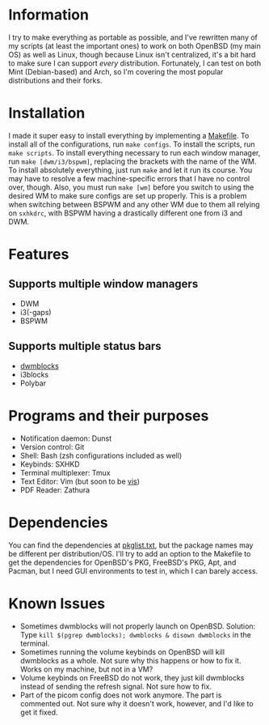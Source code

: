 # Information
I try to make everything as portable as possible, and I've rewritten many of my scripts (at least the important ones) to work on both OpenBSD (my main OS) as well as Linux, though because Linux isn't centralized, it's a bit hard to make sure I can support *every* distribution. Fortunately, I can test on both Mint (Debian-based) and Arch, so I'm covering the most popular distributions and their forks.

# Installation
I made it super easy to install everything by implementing a [Makefile](Makefile). To install all of the configurations, run `make configs`. To install the scripts, run `make scripts`. To install everything necessary to run each window manager, run `make [dwm/i3/bspwm]`, replacing the brackets with the name of the WM. To install absolutely everything, just run `make` and let it run its course. You may have to resolve a few machine-specific errors that I have no control over, though. Also, you must run `make [wm]` before you switch to using the desired WM to make sure configs are set up properly. This is a problem when switching between BSPWM and any other WM due to them all relying on `sxhkdrc`, with BSPWM having a drastically different one from i3 and DWM.

# Features
## Supports multiple window managers
- DWM
- i3(-gaps)
- BSPWM
## Supports multiple status bars
- [dwmblocks](/swindlesmccoop/dwmblocks)
- i3blocks
- Polybar

# Programs and their purposes
- Notification daemon: Dunst
- Version control: Git
- Shell: Bash (zsh configurations included as well)
- Keybinds: SXHKD
- Terminal multiplexer: Tmux
- Text Editor: Vim (but soon to be [vis](/swindlesmccoop/vis))
- PDF Reader: Zathura

# Dependencies
You can find the dependencies at [pkglist.txt](pkglist.txt), but the package names may be different per distribution/OS. I'll try to add an option to the Makefile to get the dependencies for OpenBSD's PKG, FreeBSD's PKG, Apt, and Pacman, but I need GUI environments to test in, which I can barely access.

# Known Issues
- Sometimes dwmblocks will not properly launch on OpenBSD. Solution: Type `kill $(pgrep dwmblocks); dwmblocks & disown dwmblocks` in the terminal.
- Sometimes running the volume keybinds on OpenBSD will kill dwmblocks as a whole. Not sure why this happens or how to fix it. Works on my machine, but not in a VM?
- Volume keybinds on FreeBSD do not work, they just kill dwmblocks instead of sending the refresh signal. Not sure how to fix.
- Part of the picom config does not work anymore. The part is commented out. Not sure why it doesn't work, however, and I'd like to get it fixed.